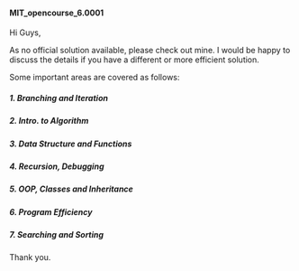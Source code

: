 #### MIT_opencourse_6.0001
Hi Guys,

As no official solution available, please check out mine. I would be happy to discuss the details if you have a different or more efficient solution. 

Some important areas are covered as follows:

##### 1. Branching and Iteration
##### 2. Intro. to Algorithm
##### 3. Data Structure and Functions
##### 4. Recursion, Debugging
##### 5. OOP, Classes and Inheritance
##### 6. Program Efficiency
##### 7. Searching and Sorting

Thank you. 
